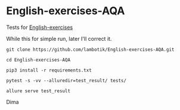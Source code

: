 # English-exercises-AQA
Tests for [English-exercises](https://github.com/Areso/English-exercises)


While this for simple run, later I'll correct it.

```git clone https://github.com/lambotik/English-exercises-AQA.git```

```cd English-exercises-AQA```
 
```pip3 install -r requirements.txt```

```pytest -s -vv --alluredir=test_result/ tests/```
 
```allure serve test_result```


<ResourceGroupName>
<Name>Dima</Name>
